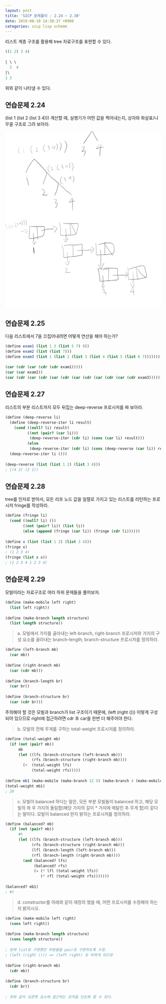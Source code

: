 ```yaml
---
layout: post
title: 'SICP 문제풀이 : 2.24 ~ 2.30'
date: 2019-08-10 14:30:37 +0900
categories: sicp lisp scheme
---
```


리스트 계층 구조를 활용해 tree 자료구조를 표현할 수 있다.

```scheme
((1 2) 3 4)

| \ \
  3  4
|\
1 2
```
위와 같이 나타낼 수 있다.

## 연습문제 2.24

(list 1 (list 2 (list 3 4))) 계산할 때, 실행기가 어떤 값을 찍어내는지, 상자와 화살표/나무꼴 구조로 그려 보아라.

<img src="/assets/images/2-24.png">

## 연습문제 2.25

다음 리스트에서 7을 끄집어내려면 어떻게 연산을 해야 하는가?

```scheme
(define exam1 (list 1 3 (list 5 7) 9))
(define exam2 (list (list 7)))
(define exam3 (list 1 (list 2 (list 3 (list 4 (list 5 (list 6 7)))))))

(car (cdr (car (cdr (cdr exam1)))))
(car (car exam2))
(car (cdr (car (cdr (car (cdr (car (cdr (car (cdr (car (cdr exam3))))))))))))
```

## 연습문제 2.27

리스트의 부분 리스트까지 모두 뒤집는 deep-reverse 프로시저를 짜 보아라.

```scheme
(define (deep-reverse li)
  (define (deep-reverse-iter li result)
    (cond ((null? li) result)
          ((not (pair? (car li)))
           (deep-reverse-iter (cdr li) (cons (car li) result)))
          (else
           (deep-reverse-iter (cdr li) (cons (deep-reverse (car li)) result)))))
  (deep-reverse-iter li ()))

(deep-reverse (list (list 1 2) (list 3 4)))
; ((4 3) (2 1))
```

## 연습문제 2.28

tree를 인자로 받아서, 모든 리프 노드 값을 일렬로 가지고 있는 리스트를 리턴하는 프로시저 fringe를 작성하라.

```scheme
(define (fringe li)
  (cond ((null? li) ())
        ((not (pair? li)) (list li))
        (else (append (fringe (car li)) (fringe (cdr li))))))

(define x (list (list 1 2) (list 3 4)))
(fringe x)
; (1 2 3 4)
(fringe (list x x))
; (1 2 3 4 1 2 3 4)
```

## 연습문제 2.29

모빌이라는 자료구조로 여러 하위 문제들을 풀어보자.

```scheme
(define (make-mobile left right)
  (list left right))

(define (make-branch length structure)
  (list length structure))
```

> a. 모빌에서 가지를 골라내는 left-branch, right-branch 프로시저와 가지의 구성 요소를 골라내는 branch-length, branch-structure 프로시저를 정의하라.

```scheme
(define (left-branch mb)
  (car mb))

(define (right-branch mb)
  (car (cdr mb)))

(define (branch-length br)
  (car br))

(define (branch-structure br)
  (car (cdr br)))
```

주의해야 할 것은 모빌과 branch가 list 구조이기 때문에, (left (right ())) 이렇게 구성 되어 있으므로 right에 접근하려면 cdr 후 car을 한번 더 해주어야 한다.

> b. 모빌의 전체 무게를 구하는 total-weight 프로시저를 정의하라.

```scheme
(define (total-weight mb)
  (if (not (pair? mb))
      mb
      (let ((lfs (branch-structure (left-branch mb)))
            (rfs (branch-structure (right-branch mb))))
        (+  (total-weight lfs)
            (total-weight rfs)))))

(define mb1 (make-mobile (make-branch 12 5) (make-branch 4 (make-mobile (make-branch 2 5) (make-branch 1 10)))))
(total-weight mb1)
; 20
```

> c. 모빌이 balanced 하다는 말은, 모든 부분 모빌들이 balanced 하고, 해당 모빌의 좌 우 가지의 돌림합(해당 가지의 길이 * 가지에 매달린 추 무게 합)이 같다는 말이다. 모빌이 balanced 한지 밝히는 프로시저를 정의하라.

```scheme
(define (balanced? mb)
  (if (not (pair? mb))
      #t
      (let ((lfs (branch-structure (left-branch mb)))
            (rfs (branch-structure (right-branch mb)))
            (lfl (branch-length (left-branch mb)))
            (rfl (branch-length (right-branch mb))))
        (and (balanced? lfs)
             (balanced? rfs)
             (= (* lfl (total-weight lfs))
                (* rfl (total-weight rfs)))))))

(balanced? mb1)
; #t
```

> d. constructor를 아래와 같이 재정의 했을 때, 어떤 프로시저를 수정해야 하는지 밝히시오.

```scheme
(define (make-mobile left right)
  (cons left right))

(define (make-branch length structure)
  (cons length structure))

; 원래 list로 구현했던 부분들을 pair로 구현하도록 수정.
; (left (right ())) => (left right) 로 바뀌게 되므로

(define (right-branch mb)
  (cdr mb))

(define (branch-structure br)
  (cdr br))

; 위와 같이 오른쪽 요소에 접근하는 로직을 단순화 할 수 있다.
```